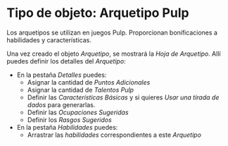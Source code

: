 <!--- This file is auto generated from module/manual/es/objeto_arquetipo.md -->
# Tipo de objeto: Arquetipo Pulp

Los arquetipos se utilizan en juegos Pulp. Proporcionan bonificaciones a habilidades y características.

Una vez creado el objeto _Arquetipo_, se mostrará la _Hoja de Arquetipo_.
Allí puedes definir los detalles del _Arquetipo_:

- En la pestaña _Detalles_ puedes:
  - Asignar la cantidad de _Puntos Adicionales_
  - Asignar la cantidad de _Talentos Pulp_
  - Definir las _Características Básicas_ y si quieres _Usar una tirada de dados_ para generarlas.
  - Definir las _Ocupaciones Sugeridas_
  - Definir los _Rasgos Sugeridos_
- En la pestaña _Habilidades_ puedes:
  - Arrastrar las _habilidades_ correspondientes a este _Arquetipo_
